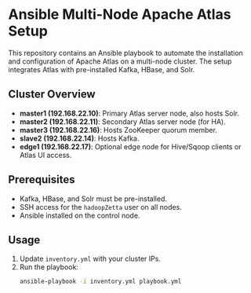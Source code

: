 # Ansible Multi-Node Apache Atlas Setup

This repository contains an Ansible playbook to automate the installation and configuration of Apache Atlas on a multi-node cluster. The setup integrates Atlas with pre-installed Kafka, HBase, and Solr.

## Cluster Overview
- **master1 (192.168.22.10)**: Primary Atlas server node, also hosts Solr.
- **master2 (192.168.22.11)**: Secondary Atlas server node (for HA).
- **master3 (192.168.22.16)**: Hosts ZooKeeper quorum member.
- **slave2 (192.168.22.14)**: Hosts Kafka.
- **edge1 (192.168.22.17)**: Optional edge node for Hive/Sqoop clients or Atlas UI access.

## Prerequisites
- Kafka, HBase, and Solr must be pre-installed.
- SSH access for the `hadoopZetta` user on all nodes.
- Ansible installed on the control node.

## Usage
1. Update `inventory.yml` with your cluster IPs.
2. Run the playbook:
   ```bash
   ansible-playbook -i inventory.yml playbook.yml
